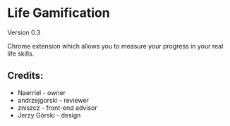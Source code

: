 # Life Gamification

Version 0.3

Chrome extension which allows you to measure your progress in your real life skills.

## Credits:
 - Naerriel - owner
 - andrzejgorski - reviewer
 - zniszcz - front-end advisor
 - Jerzy Górski - design
